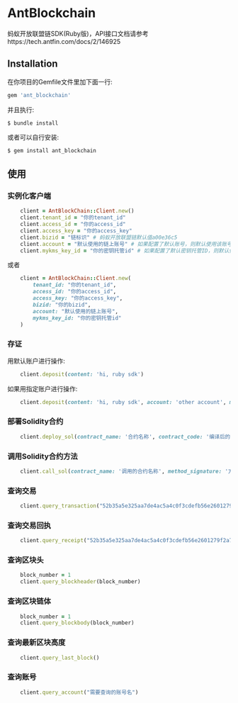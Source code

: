 # AntBlockchain

蚂蚁开放联盟链SDK(Ruby版)，API接口文档请参考https://tech.antfin.com/docs/2/146925

## Installation

在你项目的Gemfile文件里加下面一行:

```ruby
gem 'ant_blockchain'
```

并且执行:

    $ bundle install

或者可以自行安装:

    $ gem install ant_blockchain

## 使用

### 实例化客户端

```ruby
    client = AntBlockChain::Client.new()
    client.tenant_id = "你的tenant_id"
    client.access_id = "你的access_id"
    client.access_key = "你的access_key"
    client.bizid = "链标识" # 蚂蚁开放联盟链默认值a00e36c5
    client.account = "默认使用的链上账号" # 如果配置了默认账号，则默认使用该账号进行交易，如果在后续的使用中指明了具体的账号，则使用指明的账号
    client.mykms_key_id = "你的密钥托管id" # 如果配置了默认密钥托管ID，则默认使用该ID进行交易，如果在后续的使用中指明了具体的ID，则使用指明的ID
```

或者


```ruby
    client = AntBlockChain::Client.new(
        tenant_id: "你的tenant_id",
        access_id: "你的access_id",
        access_key: "你的access_key",
        bizid: "你的bizid",
        account: "默认使用的链上账号",
        mykms_key_id: "你的密钥托管id"
    )
```

### 存证

用默认账户进行操作:
```ruby
    client.deposit(content: 'hi, ruby sdk')
```

如果用指定账户进行操作:
```ruby
    client.deposit(content: 'hi, ruby sdk', account: 'other account', mykms_key_id: 'other kms key id')
```

### 部署Solidity合约

```ruby
    client.deploy_sol(contract_name: '合约名称', contract_code: '编译后的合约代码')
```

### 调用Solidity合约方法

```ruby
    client.call_sol(contract_name: '调用的合约名称', method_signature: '方法签名', input_params: '实参列表', out_types: '返回参数列表')
```

### 查询交易

```ruby
    client.query_transaction("52b35a5e325aa7de4ac5a4c0f3cdefb56e2601279f2a7dd8afe305d643f2714b")
```

### 查询交易回执

```ruby
    client.query_receipt("52b35a5e325aa7de4ac5a4c0f3cdefb56e2601279f2a7dd8afe305d643f2714b")
```

### 查询区块头

```ruby
    block_number = 1
    client.query_blockheader(block_number)
```

### 查询区块链体

```ruby
    block_number = 1
    client.query_blockbody(block_number)
```

### 查询最新区块高度

```ruby
    client.query_last_block()
```

### 查询账号

```ruby
    client.query_account("需要查询的账号名")
```